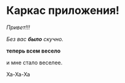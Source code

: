 ﻿# Каркас приложения!

_Привет!!!_

*Без вас __было__ скучно.*

__теперь всем весело__

и мне стало веселее.

Ха-Ха-Ха

